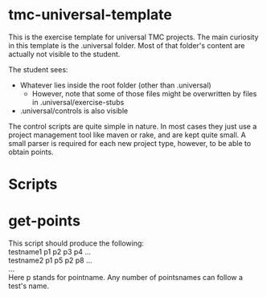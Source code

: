 tmc-universal-template
======================

This is the exercise template for universal TMC projects. The main curiosity in this template is the .universal folder. Most of that folder's content are actually not visible to the student.

The student sees:
- Whatever lies inside the root folder (other than .universal)
  - However, note that some of those files might be overwritten by files in .universal/exercise-stubs
- .universal/controls is also visible

The control scripts are quite simple in nature. In most cases they just use a project management tool like maven or rake, and are kept quite small. A small parser is required for each new project type, however, to be able to obtain points.

Scripts
=======

# get-points
This script should produce the following:  
testname1 p1 p2 p3 p4 ...  
testname2 p1 p5 p2 p8 ...  
...  
Here p stands for pointname. Any number of pointsnames can follow a test's name.
